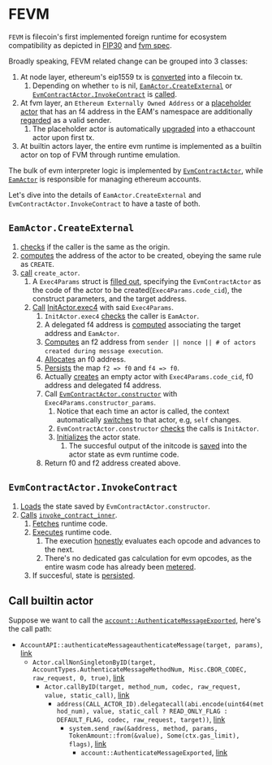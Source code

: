 # FEVM

`FEVM` is filecoin's first implemented foreign runtime for ecosystem compatibility as depicted in [FIP30](https://github.com/filecoin-project/FIPs/blob/6499f9ef4522e8bbdf718d96070a60e920c89f01/FIPS/fip-0030.md#abstract) and [fvm spec](https://github.com/filecoin-project/fvm-specs/blob/main/04-evm-mapping.md).

Broadly speaking, FEVM related change can be grouped into 3 classes:
1. At node layer, ethereum's eip1559 tx is [converted](https://github.com/filecoin-project/venus/blob/13ed0531a8d27dddd397ceed58a88cd3b3d85541/venus-shared/actors/types/eth_transactions.go#L199) into a filecoin tx.
    1. Depending on whether `to` is nil, [`EamActor.CreateExternal`](https://github.com/filecoin-project/builtin-actors/blob/424669ba4e38a1a8557626d411cd0c89389f4fcd/actors/eam/src/lib.rs#L277-L288) or [`EvmContractActor.InvokeContract`](https://github.com/filecoin-project/builtin-actors/blob/424669ba4e38a1a8557626d411cd0c89389f4fcd/actors/evm/src/lib.rs#L232-L262) is [called](https://github.com/filecoin-project/venus/blob/13ed0531a8d27dddd397ceed58a88cd3b3d85541/venus-shared/actors/types/eth_transactions.go#L174-L179).
2. At fvm layer, an `Ethereum Externally Owned Address` or a [placeholder actor](https://docs.filecoin.io/smart-contracts/filecoin-evm-runtime/actor-types/#placeholder) that has an f4 address in the EAM's namespace are additionally [regarded](https://github.com/filecoin-project/ref-fvm/blob/c1bcbff0e1e22a7eed27590e521bd90093e2c78e/fvm/src/executor/default.rs#L410-L428) as a valid sender.
    1. The placeholder actor is automatically [upgraded](https://github.com/filecoin-project/ref-fvm/blob/c1bcbff0e1e22a7eed27590e521bd90093e2c78e/fvm/src/executor/default.rs#L420-L428) into a ethaccount actor upon first tx.
3. At builtin actors layer, the entire evm runtime is implemented as a builtin actor on top of FVM through runtime emulation.


The bulk of evm interpreter logic is implemented by [`EvmContractActor`](https://github.com/filecoin-project/builtin-actors/blob/424669ba4e38a1a8557626d411cd0c89389f4fcd/actors/evm/src/lib.rs#L405), while [`EamActor`](https://github.com/filecoin-project/builtin-actors/blob/424669ba4e38a1a8557626d411cd0c89389f4fcd/actors/eam/src/lib.rs#L291) is responsible for managing ethereum accounts.

Let's dive into the details of `EamActor.CreateExternal` and `EvmContractActor.InvokeContract` to have a taste of both.

## `EamActor.CreateExternal`

1. [checks](https://github.com/filecoin-project/builtin-actors/blob/424669ba4e38a1a8557626d411cd0c89389f4fcd/actors/eam/src/lib.rs#L283) if the caller is the same as the origin.
2. [computes](https://github.com/filecoin-project/builtin-actors/blob/424669ba4e38a1a8557626d411cd0c89389f4fcd/actors/eam/src/lib.rs#L286) the address of the actor to be created, obeying the same rule as `CREATE`.
3. [call](https://github.com/filecoin-project/builtin-actors/blob/424669ba4e38a1a8557626d411cd0c89389f4fcd/actors/eam/src/lib.rs#L287) `create_actor`.
    1. A `Exec4Params` struct is [filled out](https://github.com/filecoin-project/builtin-actors/blob/424669ba4e38a1a8557626d411cd0c89389f4fcd/actors/eam/src/lib.rs#L159-L163), specifying the `EvmContractActor` as the code of the actor to be created(`Exec4Params.code_cid`), the construct parameters, and the target address.
    2. [Call](https://github.com/filecoin-project/builtin-actors/blob/424669ba4e38a1a8557626d411cd0c89389f4fcd/actors/eam/src/lib.rs#L165-L170) [InitActor.exec4](https://github.com/filecoin-project/builtin-actors/blob/424669ba4e38a1a8557626d411cd0c89389f4fcd/actors/init/src/lib.rs#L111) with said `Exec4Params`.
        1. `InitActor.exec4` [checks](https://github.com/filecoin-project/builtin-actors/blob/424669ba4e38a1a8557626d411cd0c89389f4fcd/actors/init/src/lib.rs#L112) the caller is `EamActor`.
        2. A delegated f4 address is [computed](https://github.com/filecoin-project/builtin-actors/blob/424669ba4e38a1a8557626d411cd0c89389f4fcd/actors/init/src/lib.rs#L115-L118) associating the target address and `EamActor`.
        3. [Computes](https://github.com/filecoin-project/builtin-actors/blob/424669ba4e38a1a8557626d411cd0c89389f4fcd/actors/init/src/lib.rs#L126) an f2 address from `sender || nonce || # of actors created during message execution`.
        4. [Allocates](https://github.com/filecoin-project/builtin-actors/blob/424669ba4e38a1a8557626d411cd0c89389f4fcd/actors/init/src/lib.rs#L132) an f0 address.
        5. [Persists](https://github.com/filecoin-project/builtin-actors/blob/424669ba4e38a1a8557626d411cd0c89389f4fcd/actors/init/src/state.rs#L37) the map `f2 => f0` and `f4 => f0`.
        6. Actually [creates](https://github.com/filecoin-project/builtin-actors/blob/424669ba4e38a1a8557626d411cd0c89389f4fcd/actors/init/src/lib.rs#L152) an empty actor with `Exec4Params.code_cid`, f0 address and delegated f4 address.
        7. Call [`EvmContractActor.constructor`](https://github.com/filecoin-project/builtin-actors/blob/424669ba4e38a1a8557626d411cd0c89389f4fcd/actors/evm/src/lib.rs#L191) with `Exec4Params.constructor_params`.
            1. Notice that each time an actor is called, the context automatically [switches](https://github.com/filecoin-project/ref-fvm/blob/c1bcbff0e1e22a7eed27590e521bd90093e2c78e/fvm/src/call_manager/default.rs#L694-L703) to that actor, e.g, `self` changes.
            2. `EvmContractActor.constructor` [checks](https://github.com/filecoin-project/builtin-actors/blob/424669ba4e38a1a8557626d411cd0c89389f4fcd/actors/evm/src/lib.rs#L196) the calls is `InitActor`.
            3. [Initializes](https://github.com/filecoin-project/builtin-actors/blob/424669ba4e38a1a8557626d411cd0c89389f4fcd/actors/evm/src/lib.rs#L197) the actor state.
                1. The succesful output of the initcode is [saved](https://github.com/filecoin-project/builtin-actors/blob/424669ba4e38a1a8557626d411cd0c89389f4fcd/actors/evm/src/lib.rs#L135-L140) into the actor state as evm runtime code.
        8. Return f0 and f2 address created above.


## `EvmContractActor.InvokeContract`

1. [Loads](https://github.com/filecoin-project/builtin-actors/blob/424669ba4e38a1a8557626d411cd0c89389f4fcd/actors/evm/src/lib.rs#L242) the state saved by `EvmContractActor.constructor`.
2. [Calls](https://github.com/filecoin-project/builtin-actors/blob/424669ba4e38a1a8557626d411cd0c89389f4fcd/actors/evm/src/lib.rs#L254) [`invoke_contract_inner`](https://github.com/filecoin-project/builtin-actors/blob/424669ba4e38a1a8557626d411cd0c89389f4fcd/actors/evm/src/lib.rs#L151).
    1. [Fetches](https://github.com/filecoin-project/builtin-actors/blob/424669ba4e38a1a8557626d411cd0c89389f4fcd/actors/evm/src/lib.rs#L162) runtime code.
    2. [Executes](https://github.com/filecoin-project/builtin-actors/blob/424669ba4e38a1a8557626d411cd0c89389f4fcd/actors/evm/src/lib.rs#L175) runtime code.
        1. The execution [honestly](https://github.com/filecoin-project/builtin-actors/blob/424669ba4e38a1a8557626d411cd0c89389f4fcd/actors/evm/src/interpreter/execution.rs#L258-L275) evaluates each opcode and advances to the next.
        2. There's no dedicated gas calculation for evm opcodes, as the entire wasm code has already been [metered](https://github.com/zhiqiangxu/filecoin-review/blob/main/fvm.md#advanced).
    3. If succesful, state is [persisted](https://github.com/filecoin-project/builtin-actors/blob/424669ba4e38a1a8557626d411cd0c89389f4fcd/actors/evm/src/lib.rs#L179).

## Call builtin actor

Suppose we want to call the [`account::AuthenticateMessageExported`](https://github.com/filecoin-project/builtin-actors/blob/e701cdbdfe81663d576a92ad52ae27b92e662e48/actors/account/src/lib.rs#L115), here's the call path:
- `AccountAPI::authenticateMessageauthenticateMessage(target, params)`, [link](https://github.com/Zondax/filecoin-solidity/blob/d07293f079f502a5270edd002f15b470120b23f6/contracts/v0.8/AccountAPI.sol#L39)
    - `Actor.callNonSingletonByID(target, AccountTypes.AuthenticateMessageMethodNum, Misc.CBOR_CODEC, raw_request, 0, true)`, [link](https://github.com/Zondax/filecoin-solidity/blob/d07293f079f502a5270edd002f15b470120b23f6/contracts/v0.8/utils/Actor.sol#L153)
        - `Actor.callByID(target, method_num, codec, raw_request, value, static_call)`, [link](https://github.com/Zondax/filecoin-solidity/blob/d07293f079f502a5270edd002f15b470120b23f6/contracts/v0.8/utils/Actor.sol#L110)
            - `address(CALL_ACTOR_ID).delegatecall(abi.encode(uint64(method_num), value, static_call ? READ_ONLY_FLAG : DEFAULT_FLAG, codec, raw_request, target))`, [link](https://github.com/filecoin-project/builtin-actors/blob/e701cdbdfe81663d576a92ad52ae27b92e662e48/actors/evm/src/interpreter/precompiles/fvm.rs#L114)
                - `system.send_raw(&address, method, params, TokenAmount::from(&value), Some(ctx.gas_limit), flags)`, [link](https://github.com/filecoin-project/builtin-actors/blob/e701cdbdfe81663d576a92ad52ae27b92e662e48/actors/evm/src/interpreter/precompiles/fvm.rs#L179)
                    - `account::AuthenticateMessageExported`, [link](https://github.com/filecoin-project/builtin-actors/blob/e701cdbdfe81663d576a92ad52ae27b92e662e48/actors/account/src/lib.rs#L115)
                